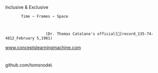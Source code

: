Inclusive & Exclusive

 
           Time ~ Frames ~ Space


                      
                      (Dr. Thomas Catalano's official[📀]record_135-74-4812_February 5,1981)
                          
                          
    
   
   
   
   www.conceptslearningmachine.com
   
#
   
   github.com/tomsnode\
   
  
   

   
   
   
